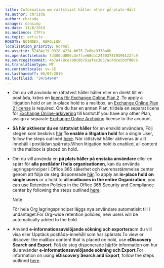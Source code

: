 ```yaml
---
title: Information om rättstvist håller eller på-plats-Håll
ms.author: chrisda
author: chrisda
manager: dansimp
ms.date: 11/8/2018
ms.audience: ITPro
ms.topic: article
ROBOTS: NOINDEX, NOFOLLOW
localization_priority: Normal
ms.assetid: 52484e19-9328-42f4-b675-7e0be9338a8b
ms.openlocfilehash: 7d300bd006c3e7fae68da1245037819396122fc9
ms.sourcegitcommit: 4b7e478ce700c0b781efec3857ac4dce5bdf00c6
ms.translationtype: MT
ms.contentlocale: sv-SE
ms.lasthandoff: 06/07/2019
ms.locfileid: "34754948"
---
```

- <span data-ttu-id="bfacf-102">Om du vill använda en rättstvist håller håller eller en direkt till en postlåda, krävs en [licens för Exchange Online Plan 2](https://docs.microsoft.com/office365/servicedescriptions/office-365-platform-service-description/office-365-plan-options) .</span><span class="sxs-lookup"><span data-stu-id="bfacf-102">To apply a litigation hold or an in-place hold to a mailbox, an [Exchange Online Plan 2 license](https://docs.microsoft.com/office365/servicedescriptions/office-365-platform-service-description/office-365-plan-options) is required.</span></span> <span data-ttu-id="bfacf-103">Om du har en annan Plan, tilldela en separat licens för [Exchange Online-arkivering](https://docs.microsoft.com/office365/servicedescriptions/exchange-online-archiving-service-description/exchange-online-archiving-service-description) till kontot.</span><span class="sxs-lookup"><span data-stu-id="bfacf-103">If you have any other Plan, assign a separate [Exchange Online Archiving](https://docs.microsoft.com/office365/servicedescriptions/exchange-online-archiving-service-description/exchange-online-archiving-service-description) license to the account.</span></span> 
    
- <span data-ttu-id="bfacf-104">**Så här aktiverar du en rättstvist håller** för en enskild användare, Följ stegen som beskrivs [här](https://docs.microsoft.com/office365/SecurityCompliance/place-a-mailbox-on-litigation-hold).</span><span class="sxs-lookup"><span data-stu-id="bfacf-104">**To enable a litigation hold** for a single User, follow the steps outlined [here](https://docs.microsoft.com/office365/SecurityCompliance/place-a-mailbox-on-litigation-hold).</span></span> <span data-ttu-id="bfacf-105">När rättstvist håller aktiveras är allt innehåll i postlådan spärrats.</span><span class="sxs-lookup"><span data-stu-id="bfacf-105">When litigation hold is enabled, all content in the mailbox is placed on hold.</span></span>
    
- <span data-ttu-id="bfacf-106">Om du vill använda en **på plats håller på enstaka användare** eller en spärr för **alla postlådor i hela organisationen**, kan du använda lagringsprinciper i Office 365 säkerhet och överensstämmelse center genom att följa de steg disponerade [här](https://docs.microsoft.com/Office365/securitycompliance/retention-policies ).</span><span class="sxs-lookup"><span data-stu-id="bfacf-106">To apply an **in-place hold on single users** or a hold to **all mailboxes in the entire Organization**, you can use Retention Policies in the Office 365 Security and Compliance center by following the steps outlined [here](https://docs.microsoft.com/Office365/securitycompliance/retention-policies ).</span></span>
    
    > [!NOTE]
    > <span data-ttu-id="bfacf-107">För hela Org lagringsprinciper läggs nya användare automatiskt till i undantaget.</span><span class="sxs-lookup"><span data-stu-id="bfacf-107">For Org-wide retention policies, new users will be automatically added to the hold.</span></span> 
  
- <span data-ttu-id="bfacf-108">Använd **e-informationsavslöjande sökning och exportera**om du vill visa eller Upptäck postlåda-innehåll som har spärrats.</span><span class="sxs-lookup"><span data-stu-id="bfacf-108">To view or discover the mailbox content that is placed on hold, use **eDiscovery Search and Export**.</span></span> <span data-ttu-id="bfacf-109">Följ de steg disponerade [här](https://docs.microsoft.com/office365/securitycompliance/export-search-results)för information om hur du använder **e-informationsavslöjande sökning och Export**.</span><span class="sxs-lookup"><span data-stu-id="bfacf-109">For information on using **eDiscovery Search and Export**, follow the steps outlined [here](https://docs.microsoft.com/office365/securitycompliance/export-search-results).</span></span>
    

